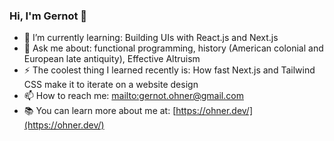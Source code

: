 ### Hi, I'm Gernot 👋

- 🌱 I’m currently learning: Building UIs with React.js and Next.js
- 💬 Ask me about: functional programming, history (American colonial and European late antiquity), Effective Altruism
- ⚡ The coolest thing I learned recently is: How fast Next.js and Tailwind CSS make it to iterate on a website design
- 📫 How to reach me: [mailto:gernot.ohner@gmail.com](gernot.ohner@gmail.com)
- 📚 You can learn more about me at: [https://ohner.dev/](https://ohner.dev/)

